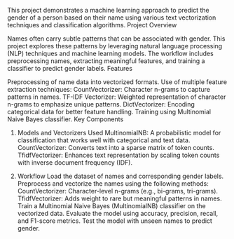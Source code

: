 This project demonstrates a machine learning approach to predict the gender of a person based on their name using various text vectorization techniques and classification algorithms.
Project Overview

Names often carry subtle patterns that can be associated with gender. This project explores these patterns by leveraging natural language processing (NLP) techniques and machine learning models. The workflow includes preprocessing names, extracting meaningful features, and training a classifier to predict gender labels.
Features

Preprocessing of name data into vectorized formats.
Use of multiple feature extraction techniques:
CountVectorizer: Character n-grams to capture patterns in names.
TF-IDF Vectorizer: Weighted representation of character n-grams to emphasize unique patterns.
DictVectorizer: Encoding categorical data for better feature handling.
Training using Multinomial Naive Bayes classifier.
Key Components

1. Models and Vectorizers Used
MultinomialNB: A probabilistic model for classification that works well with categorical and text data.
CountVectorizer: Converts text into a sparse matrix of token counts.
TfidfVectorizer: Enhances text representation by scaling token counts with inverse document frequency (IDF).

2. Workflow
Load the dataset of names and corresponding gender labels.
Preprocess and vectorize the names using the following methods:
CountVectorizer: Character-level n-grams (e.g., bi-grams, tri-grams).
TfidfVectorizer: Adds weight to rare but meaningful patterns in names.
Train a Multinomial Naive Bayes (MultinomialNB) classifier on the vectorized data.
Evaluate the model using accuracy, precision, recall, and F1-score metrics.
Test the model with unseen names to predict gender.

